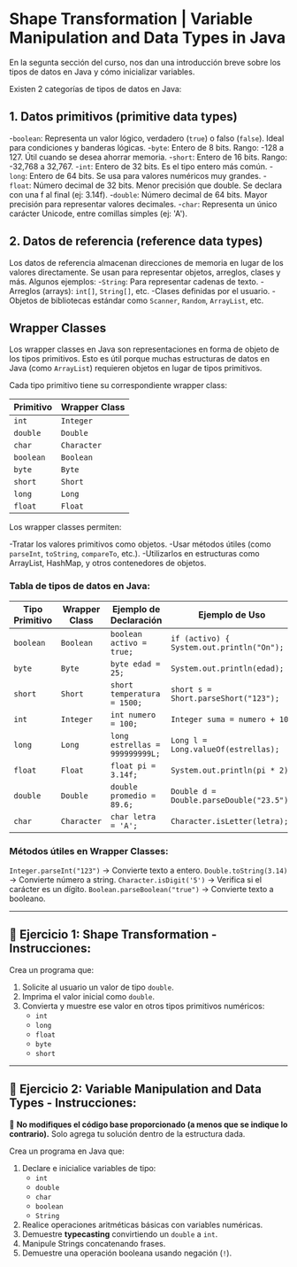 # Shape Transformation | Variable Manipulation and Data Types in Java

En la segunta sección del curso, nos dan una introducción breve sobre los tipos de datos en Java y cómo inicializar variables.

Existen 2 categorías de tipos de datos en Java:

## 1. Datos primitivos (primitive data types)
-`boolean`: Representa un valor lógico, verdadero (`true`) o falso (`false`). Ideal para condiciones y banderas lógicas.
-`byte`: Entero de 8 bits. Rango: -128 a 127. Útil cuando se desea ahorrar memoria.
-`short`: Entero de 16 bits. Rango: -32,768 a 32,767.
-`int`: Entero de 32 bits. Es el tipo entero más común.
-`long`: Entero de 64 bits. Se usa para valores numéricos muy grandes.
-`float`: Número decimal de 32 bits. Menor precisión que double. Se declara con una f al final (ej: 3.14f).
-`double`: Número decimal de 64 bits. Mayor precisión para representar valores decimales.
-`char`: Representa un único carácter Unicode, entre comillas simples (ej: 'A').

## 2. Datos de referencia (reference data types)
Los datos de referencia almacenan direcciones de memoria en lugar de los valores directamente. Se usan para representar objetos, arreglos, clases y más.
Algunos ejemplos:
-`String`: Para representar cadenas de texto.
-Arreglos (arrays): `int[]`, `String[]`, etc.
-Clases definidas por el usuario.
-Objetos de bibliotecas estándar como `Scanner`, `Random`, `ArrayList`, etc.

## Wrapper Classes

Los wrapper classes en Java son representaciones en forma de objeto de los tipos primitivos. Esto es útil porque muchas estructuras de datos en Java (como `ArrayList`) requieren objetos en lugar de tipos primitivos.

Cada tipo primitivo tiene su correspondiente wrapper class:

| Primitivo | Wrapper Class |
| --------- | ------------- |
| `int`     | `Integer`     |
| `double`  | `Double`      |
| `char`    | `Character`   |
| `boolean` | `Boolean`     |
| `byte`    | `Byte`        |
| `short`   | `Short`       |
| `long`    | `Long`        |
| `float`   | `Float`       |

Los wrapper classes permiten:

-Tratar los valores primitivos como objetos.
-Usar métodos útiles (como `parseInt`, `toString`, `compareTo`, etc.).
-Utilizarlos en estructuras como ArrayList, HashMap, y otros contenedores de objetos.

### Tabla de tipos de datos en Java:

| Tipo Primitivo | Wrapper Class | Ejemplo de Declaración         | Ejemplo de Uso                              |
| -------------- | ------------- | ------------------------------ | ------------------------------------------- |
| `boolean`      | `Boolean`     | `boolean activo = true;`       | `if (activo) { System.out.println("On"); }` |
| `byte`         | `Byte`        | `byte edad = 25;`              | `System.out.println(edad);`                 |
| `short`        | `Short`       | `short temperatura = 1500;`    | `short s = Short.parseShort("123");`        |
| `int`          | `Integer`     | `int numero = 100;`            | `Integer suma = numero + 10;`               |
| `long`         | `Long`        | `long estrellas = 999999999L;` | `Long l = Long.valueOf(estrellas);`         |
| `float`        | `Float`       | `float pi = 3.14f;`            | `System.out.println(pi * 2);`               |
| `double`       | `Double`      | `double promedio = 89.6;`      | `Double d = Double.parseDouble("23.5");`    |
| `char`         | `Character`   | `char letra = 'A';`            | `Character.isLetter(letra);`                |

### Métodos útiles en Wrapper Classes:

`Integer.parseInt("123")` → Convierte texto a entero.
`Double.toString(3.14)` → Convierte número a string.
`Character.isDigit('5')` → Verifica si el carácter es un dígito.
`Boolean.parseBoolean("true")` → Convierte texto a booleano.

---

## 📌 Ejercicio 1: Shape Transformation - Instrucciones:

Crea un programa que:

1. Solicite al usuario un valor de tipo `double`.
2. Imprima el valor inicial como `double`.
3. Convierta y muestre ese valor en otros tipos primitivos numéricos:
   - `int`
   - `long`
   - `float`
   - `byte`
   - `short`

---

## 📌 Ejercicio 2: Variable Manipulation and Data Types - Instrucciones:

🧱 **No modifiques el código base proporcionado (a menos que se indique lo contrario).** Solo agrega tu solución dentro de la estructura dada.

Crea un programa en Java que:

1. Declare e inicialice variables de tipo:
   - `int`
   - `double`
   - `char`
   - `boolean`
   - `String`
2. Realice operaciones aritméticas básicas con variables numéricas.
3. Demuestre **typecasting** convirtiendo un `double` a `int`.
4. Manipule Strings concatenando frases.
5. Demuestre una operación booleana usando negación (`!`).
